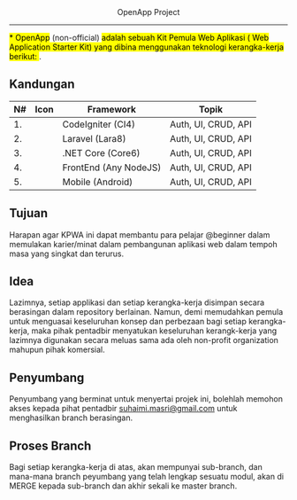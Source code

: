 <center>OpenApp Project</center>

___

<mark>* OpenApp</mark> (non-official) <mark> adalah sebuah Kit Pemula Web Aplikasi ( Web Application Starter Kit) yang dibina menggunakan teknologi kerangka-kerja berikut: </mark>.

## Kandungan

|N#| Icon | Framework | Topik |
|--| ---- | --------- | ----------- |
|1.|  | CodeIgniter (CI4) | Auth, UI, CRUD, API |
|2.|  | Laravel (Lara8) | Auth, UI, CRUD, API |
|3.|  | .NET Core (Core6) | Auth, UI, CRUD, API |
|4.|  | FrontEnd (Any NodeJS) | Auth, UI, CRUD, API |
|5.|  | Mobile (Android) | Auth, UI, CRUD, API   |


## Tujuan
Harapan agar KPWA ini dapat membantu para pelajar @beginner dalam memulakan karier/minat dalam pembangunan aplikasi web dalam tempoh masa yang singkat dan terurus.

## Idea
Lazimnya, setiap applikasi dan setiap kerangka-kerja disimpan secara berasingan dalam repository berlainan. Namun, demi memudahkan pemula untuk menguasai keseluruhan konsep dan perbezaan bagi setiap kerangka-kerja, maka pihak pentadbir menyatukan keseluruhan kerangk-kerja yang lazimnya digunakan secara meluas sama ada oleh non-profit organization mahupun pihak komersial.

## Penyumbang
Penyumbang yang berminat untuk menyertai projek ini, bolehlah memohon akses kepada pihat pentadbir suhaimi.masri@gmail.com untuk menghasilkan branch berasingan.

## Proses Branch
Bagi setiap kerangka-kerja di atas, akan mempunyai sub-branch, dan mana-mana branch peyumbang yang telah lengkap sesuatu modul, akan di MERGE kepada sub-branch dan akhir sekali ke master branch.









